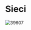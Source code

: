 # Sieci



![39607](https://user-images.githubusercontent.com/37438072/53299752-1cdf4480-383f-11e9-8ab4-f59d61ecec51.jpg)
